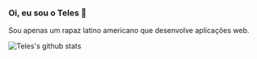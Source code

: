 ### Oi, eu sou o Teles 👋

Sou apenas um rapaz latino americano que desenvolve aplicações web.

![Teles's github stats](https://github-readme-stats.vercel.app/api?username=teles&show_icons=true)
